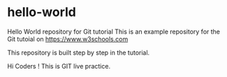 # hello-world
Hello World repository for Git tutorial
This is an example repository for the Git tutoial on https://www.w3schools.com


This repository is built step by step in the tutorial.

Hi Coders ! This is GIT live practice.
